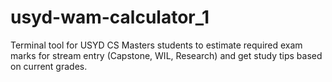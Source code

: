 # usyd-wam-calculator_1
Terminal tool for USYD CS Masters students to estimate required exam marks for stream entry (Capstone, WIL, Research) and get study tips based on current grades.
